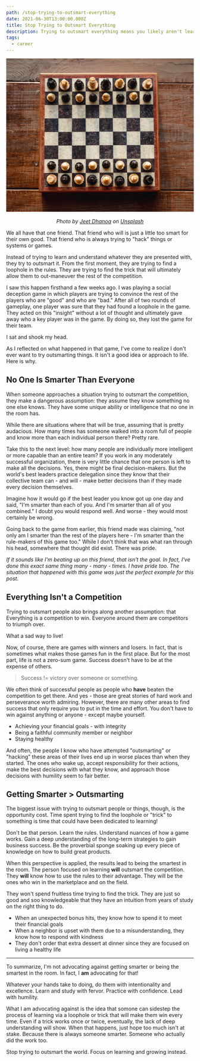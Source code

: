 ```yaml
---
path: /stop-trying-to-outsmart-everything
date: 2021-06-30T13:00:00.000Z
title: Stop Trying to Outsmart Everything
description: Trying to outsmart everything means you likely aren't learning at all. Loopholes and tricks might give you a head start, but they won't sustain your race.
tags:
  - career
---
```


![](../assets/jeet-dhanoa-BVM9Q6Qfy00-unsplash.jpg "chess board")

<center>

<i>

Photo by <a href="https://unsplash.com/@jeetdhanoa?utm_source=unsplash&utm_medium=referral&utm_content=creditCopyText">Jeet Dhanoa</a> on <a href="https://unsplash.com/s/photos/chess?utm_source=unsplash&utm_medium=referral&utm_content=creditCopyText">Unsplash</a>
  
</i>

</center>

We all have that one friend. That friend who will is just a little too smart for their own good. That friend who is always trying to "hack" things or systems or games.

Instead of trying to learn and understand whatever they are presented with, they try to outsmart it. From the first moment, they are trying to find a loophole in the rules. They are trying to find the trick that will ultimately allow them to out-maneuver the rest of the competition.

I saw this happen firsthand a few weeks ago. I was playing a social deception game in which players are trying to convince the rest of the players who are "good" and who are "bad." After all of two rounds of gameplay, one player was sure that they had found a loophole in the game. They acted on this "insight" without a lot of thought and ultimately gave away who a key player was in the game. By doing so, they lost the game for their team. 

I sat and shook my head. 

As I reflected on what happened in that game, I've come to realize I don't ever want to try outsmarting things. It isn't a good idea or approach to life. Here is why.

## No One Is Smarter Than Everyone

When someone approaches a situation trying to outsmart the competition, they make a dangerous assumption: they assume they know something no one else knows. They have some unique ability or intelligence that no one in the room has. 

While there are situations where that will be true, assuming that is pretty audacious. How many times has someone walked into a room full of people and know more than each individual person there? Pretty rare.

Take this to the next level: how many people are individually more intelligent or more capable than an entire team? If you work in any moderately successful organization, there is very little chance that one person is left to make all the decisions. Yes, there might be final decision-makers. But the world's best leaders practice delegation since they know that their collective team can - and will - make better decisions than if they made every decision themselves. 

Imagine how it would go if the best leader you know got up one day and said, "I'm smarter than each of you. And I'm smarter than all of you combined." I doubt you would respond well. And worse - they would most certainly be wrong.

Going back to the game from earlier, this friend made was claiming, "not only am I smarter than the rest of the players here - I'm smarter than the rule-makers of this game too." While I don't think that was what ran through his head, somewhere that thought did exist. There was pride.

_If it sounds like I'm beating up on this friend, that isn't the goal. In fact, I've done this exact same thing many - many - times. I have pride too. The situation that happened with this game was just the perfect example for this post._

## Everything Isn't a Competition

Trying to outsmart people also brings along another assumption: that Everything is a competition to win. Everyone around them are competitors to triumph over.

What a sad way to live!

Now, of course, there are games with winners and losers. In fact, that is sometimes what makes those games fun in the first place. But for the most part, life is not a zero-sum game. Success doesn't have to be at the expense of others.

> Success != victory over someone or something. 

We often think of successful people as people who **have** beaten the competition to get there. And yes - those are great stories of hard work and perseverance worth admiring. However, there are many other areas to find success that only require you to put in the time and effort. You don't have to win against anything or anyone - except maybe yourself.

* Achieving your financial goals - with integrity
* Being a faithful community member or neighbor
* Staying healthy

And often, the people I know who have attempted "outsmarting" or "hacking" these areas of their lives end up in worse places than when they started. The ones who wake up, accept responsibility for their actions, make the best decisions with what they know, and approach those decisions with humility seem to fair better. 

## Getting Smarter > Outsmarting

The biggest issue with trying to outsmart people or things, though, is the opportunity cost. Time spent trying to find the loophole or "trick" to something is time that could have been dedicated to learning!

Don't be that person. Learn the rules. Understand nuances of how a game works. Gain a deep understanding of the long-term strategies to gain business success. Be the proverbial sponge soaking up every piece of knowledge on how to build great products.

When this perspective is applied, the results lead to being the smartest in the room. The person focused on learning **will** outsmart the competition. They **will** know how to use the rules to their advantage. They will be the ones who win in the marketplace and on the field.

They won't spend fruitless time trying to find the trick. They are just so good and soo knowledgeable that they have an intuition from years of study on the right thing to do. 

* When an unexpected bonus hits, they know how to spend it to meet their financial goals
* When a neighbor is upset with them due to a misunderstanding, they know how to respond with kindness
* They don't order that extra dessert at dinner since they are focused on living a healthy life

--- 

To summarize, I'm not advocating against getting smarter or being the smartest in the room. In fact, I **am** advocating for that! 

Whatever your hands take to doing, do them with intentionality and excellence. Learn and study with fervor. Practice with confidence. Lead with humility.

What I am advocating against is the idea that somone can sidestep the process of learning via a loophole or trick that will make them win every time. Even if a trick works once or twice, eventually, the lack of deep understanding will show. When that happens, just hope too much isn't at stake. Because there is always someone smarter. Someone who actually did the work too.

Stop trying to outsmart the world. Focus on learning and growing instead.